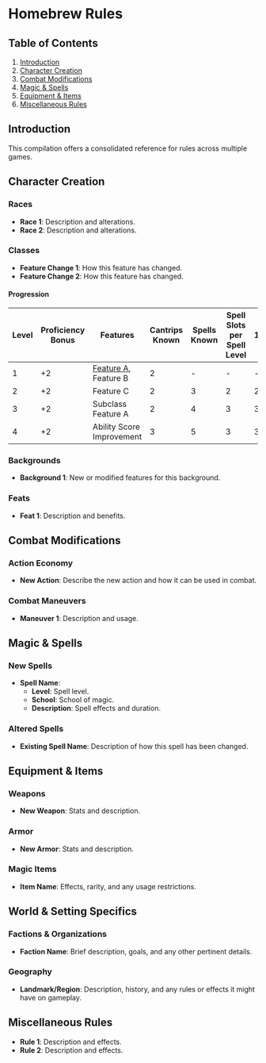 # Homebrew Rules

## Table of Contents
1. [Introduction](#introduction)
2. [Character Creation](#character-creation)
3. [Combat Modifications](#combat-modifications)
4. [Magic & Spells](#magic--spells)
5. [Equipment & Items](#equipment--items)
6. [Miscellaneous Rules](#miscellaneous-rules)

## Introduction
This compilation offers a consolidated reference for rules across multiple games.

## Character Creation

### Races
- **Race 1**: Description and alterations.
- **Race 2**: Description and alterations.
  
### Classes
- <a name="feature-change-1"></a>**Feature Change 1**: How this feature has changed.
- **Feature Change 2**: How this feature has changed.

#### Progression
| Level | Proficiency Bonus | Features                       | Cantrips Known | Spells Known | Spell Slots per Spell Level | 1st | 2nd | 3rd | 4th | 5th | 6th | 7th | 8th | 9th |
|-------|-------------------|--------------------------------|----------------|--------------|----------------------------|-----|-----|-----|-----|-----|-----|-----|-----|-----|
| 1     | +2               | [Feature A](#feature-change-1), Feature B | 2              | -            | -                          | -   | -   | -   | -   | -   | -   | -   | -   | -   |
| 2     | +2               | Feature C                      | 2              | 3            | 2                          | 2   | -   | -   | -   | -   | -   | -   | -   | -   |
| 3     | +2               | Subclass Feature A             | 2              | 4            | 3                          | 3   | 1   | -   | -   | -   | -   | -   | -   | -   |
| 4     | +2               | Ability Score Improvement      | 3              | 5            | 3                          | 3   | 2   | -   | -   | -   | -   | -   | -   | -   |


### Backgrounds
- **Background 1**: New or modified features for this background.
  
### Feats
- **Feat 1**: Description and benefits.

## Combat Modifications

### Action Economy
- **New Action**: Describe the new action and how it can be used in combat.

### Combat Maneuvers
- **Maneuver 1**: Description and usage.

## Magic & Spells

### New Spells
- **Spell Name**: 
  - **Level**: Spell level.
  - **School**: School of magic.
  - **Description**: Spell effects and duration.

### Altered Spells
- **Existing Spell Name**: Description of how this spell has been changed.

## Equipment & Items

### Weapons
- **New Weapon**: Stats and description.

### Armor
- **New Armor**: Stats and description.

### Magic Items
- **Item Name**: Effects, rarity, and any usage restrictions.

## World & Setting Specifics

### Factions & Organizations
- **Faction Name**: Brief description, goals, and any other pertinent details.

### Geography
- **Landmark/Region**: Description, history, and any rules or effects it might have on gameplay.

## Miscellaneous Rules

- **Rule 1**: Description and effects.
- **Rule 2**: Description and effects.

